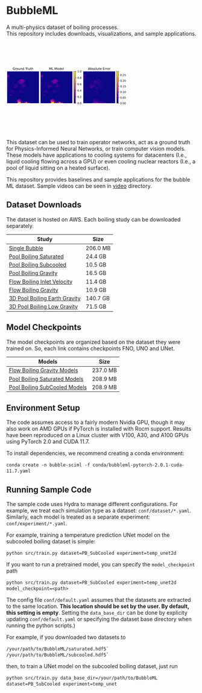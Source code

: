 # BubbleML

A multi-physics dataset of boiling processes.  
This repository includes downloads, visualizations, and sample applications.

![SubCooled Temperature](video/subcooled.gif)

This dataset can be used to train operator networks, act as a ground truth for Physics-Informed Neural Networks, or train computer vision models.
These models have applications to cooling systems for datacenters (I.e., liquid cooling flowing across a GPU) or even cooling nuclear reactors (I.e., a pool of liquid sitting on a heated surface).

This repository provides baselines and sample applications for the bubble ML dataset. Sample videos can be seen in [video](video/) directory. 

## Dataset Downloads

The dataset is hosted on AWS. Each boiling study can be downloaded separately.

| Study | Size |
|-----------------------|----|
| [Single Bubble](https://bubble-ml-simulations.s3.us-east-2.amazonaws.com/single-bubble.tar.gz)     | 206.0 MB |
| [Pool Boiling Saturated](https://bubble-ml-simulations.s3.us-east-2.amazonaws.com/pool-boiling-saturated-fc72-2d.tar.gz)      | 24.4 GB |
| [Pool Boiling Subcooled](https://bubble-ml-simulations.s3.us-east-2.amazonaws.com/pool-boiling-subcooled-fc72-2d.tar.gz)      | 10.5 GB |
| [Pool Boiling Gravity](https://bubble-ml-simulations.s3.us-east-2.amazonaws.com/pool-boiling-gravity-fc72-2d.tar.gz)        | 16.5 GB |
| [Flow Boiling Inlet Velocity](https://bubble-ml-simulations.s3.us-east-2.amazonaws.com/flow-boiling-velscale-fc72-2d.tar.gz) | 11.4 GB |
| [Flow Boiling Gravity](https://bubble-ml-simulations.s3.us-east-2.amazonaws.com/flow-boiling-gravity-fc72-2d.tar.gz)        | 10.9 GB |
| [3D Pool Boiling Earth Gravity](https://anl.app.box.com/s/wwj2f9b0t2eetjmieoj163axmxctuswd)    | 140.7 GB |
| [3D Pool Boiling Low Gravity](https://anl.app.box.com/s/vnsfq59k9gnkhxyhhrc48sjwj61sjnia/) | 71.5 GB |

## Model Checkpoints

The model checkpoints are organized based on the dataset they were trained on. So,
each link contains checkpoints FNO, UNO and UNet.

| Models | Size |
|----|----|
| [Flow Boiling Gravity Models](https://bubbleml-model-checkpoints.s3.us-east-2.amazonaws.com/fb_gravity.tar.gz) | 237.0 MB |
| [Pool Boiling Saturated Models](https://bubbleml-model-checkpoints.s3.us-east-2.amazonaws.com/pb_saturated.tar.gz) | 208.9 MB |
| [Pool Boiling SubCooled Models](https://bubbleml-model-checkpoints.s3.us-east-2.amazonaws.com/pb_subcooled.tar.gz) | 208.9 MB |

## Environment Setup
The code assumes access to a fairly modern Nvidia GPU, though
it may also work on AMD GPUs if PyTorch is installed with Rocm support.
Results have been reproduced on a Linux cluster with V100, A30, and A100 GPUs using PyTorch 2.0 and CUDA 11.7.

To install dependencies, we recommend creating a conda environment:

~~~~
conda create -n bubble-sciml -f conda/bubbleml-pytorch-2.0.1-cuda-11.7.yaml
~~~~

## Running Sample Code

The sample code uses Hydra to manage different configurations.
For example, we treat each simulation type as a dataset: `conf/dataset/*.yaml`.
Similarly, each model is treated as a separate experiment: `conf/experiment/*.yaml`.

For example, training a temperature prediction UNet model on the subcooled boiling dataset is simple:

~~~~
python src/train.py dataset=PB_SubCooled experiment=temp_unet2d
~~~~

If you want to run a pretrained model, you can specify the `model_checkpoint` path

~~~~
python src/train.py dataset=PB_SubCooled experiment=temp_unet2d model_checkpoint=<path>
~~~~

The config file `conf/default.yaml` assumes that the datasets are extracted to the same location.
**This location should be set by the user. By default, this setting is empty**.
Setting the `data_base_dir`  can be done by explicity updating `conf/default.yaml` or
specifying the dataset base directory when running the python scripts.) 

For example, if you downloaded two datasets to 

~~~~
/your/path/to/BubbleML/saturated.hdf5`  
/your/path/to/BubbleML/subcooled.hdf5`  
~~~~

then, to train a UNet model on the subcooled boiling dataset, just run

~~~~
python src/train.py data_base_dir=/your/path/to/BubbleML dataset=PB_SubCooled experiment=temp_unet
~~~~
